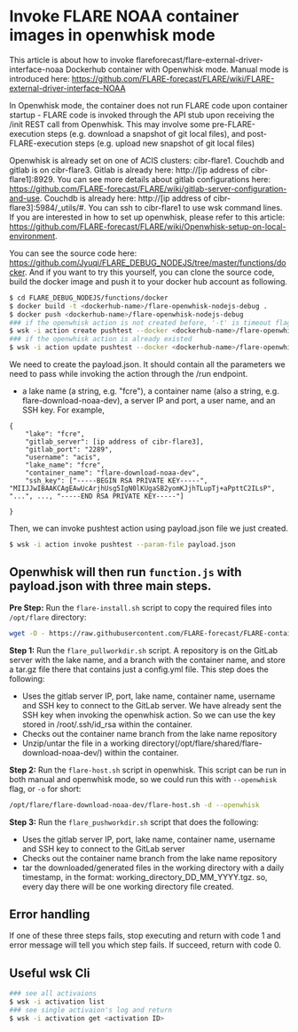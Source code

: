 # Invoke FLARE NOAA container images in openwhisk mode

This article is about how to invoke flareforecast/flare-external-driver-interface-noaa Dockerhub container with Openwhisk mode. Manual mode is introduced here: https://github.com/FLARE-forecast/FLARE/wiki/FLARE-external-driver-interface-NOAA

In Openwhisk mode, the container does not run FLARE code upon container startup - FLARE code is invoked through the API stub upon receiving the /init REST call from Openwhisk. This may involve some pre-FLARE-execution steps (e.g. download a snapshot of git local files), and post-FLARE-execution steps (e.g. upload new snapshot of git local files)

Openwhisk is already set on one of ACIS clusters: cibr-flare1. Couchdb and gitlab is on cibr-flare3. Gitlab is already here: http://[ip address of cibr-flare1]:8929. You can see more details about gitlab configurations here: https://github.com/FLARE-forecast/FLARE/wiki/gitlab-server-configuration-and-use. Couchdb is already here: http://[ip address of cibr-flare3]:5984/_utils/#. You can ssh to cibr-flare1 to use wsk command lines. If you are interested in how to set up openwhisk, please refer to this article: https://github.com/FLARE-forecast/FLARE/wiki/Openwhisk-setup-on-local-environment.

You can see the source code here: https://github.com/Jyuqi/FLARE_DEBUG_NODEJS/tree/master/functions/docker. And if you want to try this yourself, you can clone the source code, build the docker image and push it to your docker hub account as following.

```sh
$ cd FLARE_DEBUG_NODEJS/functions/docker
$ docker build -t <dockerhub-name>/flare-openwhisk-nodejs-debug .
$ docker push <dockerhub-name>/flare-openwhisk-nodejs-debug
### if the openwhisk action is not created before, '-t' is timeout flag
$ wsk -i action create pushtest --docker <dockerhub-name>/flare-openwhisk-nodejs-debug -t 18000000
### if the openwhisk action is already existed
$ wsk -i action update pushtest --docker <dockerhub-name>/flare-openwhisk-nodejs-debug -t 18000000
```

We need to create the payload.json. It should contain all the parameters we need to pass while invoking the action through the /run endpoint. 

* a lake name (a string, e.g. "fcre"), a container name (also a string, e.g. flare-download-noaa-dev), a server IP and port, a user name, and an SSH key. For example,

```
{
    "lake": "fcre",
    "gitlab_server": [ip address of cibr-flare3],
    "gitlab_port": "2289",
    "username": "acis",
    "lake_name": "fcre",
    "container_name": "flare-download-noaa-dev",
    "ssh_key": ["-----BEGIN RSA PRIVATE KEY-----", "MIIJJwIBAAKCAgEAwUcArjhUsg5IgN0lKUgaSB2yomKJjhTLupTj+aPpttC2ILsP", "...", ..., "-----END RSA PRIVATE KEY-----"]

}
```

Then, we can invoke pushtest action using payload.json file we just created.

```sh
$ wsk -i action invoke pushtest --param-file payload.json
```

## Openwhisk will then run `function.js` with payload.json with three main steps.

**Pre Step:** Run the `flare-install.sh` script to copy the required files into `/opt/flare` directory:

```bash
wget -O - https://raw.githubusercontent.com/FLARE-forecast/FLARE-containers/flare-download-noaa-dev/flare-install.sh | /bin/bash
```

**Step 1:** Run the `flare_pullworkdir.sh` script. A repository is on the GitLab server with the lake name, and a branch with the container name, and store a tar.gz file there that contains just a config.yml file.  This step does the following:
* Uses the gitlab server IP, port, lake name, container name, username and SSH key to connect to the GitLab server. We have already sent the SSH key when invoking the openwhisk action. So we can use the key stored in /root/.ssh/id_rsa within the container.
* Checks out the container name branch from the lake name repository
* Unzip/untar the file in a working directory(/opt/flare/shared/flare-download-noaa-dev/) within the container.

**Step 2:** Run the `flare-host.sh` script in openwhisk. This script can be run in both manual and openwhisk mode, so we could run this with `--openwhisk` flag, or `-o` for short:

```bash
/opt/flare/flare-download-noaa-dev/flare-host.sh -d --openwhisk
```

**Step 3:** Run the `flare_pushworkdir.sh` script that does the following: 
* Uses the gitlab server IP, port, lake name, container name, username and SSH key to connect to the GitLab server
* Checks out the container name branch from the lake name repository
* tar the downloaded/generated files in the working directory with a daily timestamp, in the format: working_directory_DD_MM_YYYY.tgz. so, every day there will be one working directory file created. 

## Error handling

If one of these three steps fails, stop executing and return with code 1 and error message will tell you which step fails. If succeed, return with code 0.


## Useful wsk Cli

```sh
### see all activaions
$ wsk -i activation list
### see single activaion's log and return
$ wsk -i activation get <activation ID>
````
